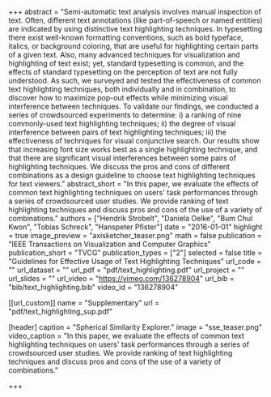 +++
abstract = "Semi-automatic text analysis involves manual inspection of text. Often, different text annotations (like part-of-speech or named entities) are indicated by using distinctive text highlighting techniques. In typesetting there exist well-known formatting conventions, such as bold typeface, italics, or background coloring, that are useful for highlighting certain parts of a given text. Also, many advanced techniques for visualization and highlighting of text exist; yet, standard typesetting is common, and the effects of standard typesetting on the perception of text are not fully understood. As such, we surveyed and tested the effectiveness of common text highlighting techniques, both individually and in combination, to discover how to maximize pop-out effects while minimizing visual interference between techniques. To validate our findings, we conducted a series of crowdsourced experiments to determine: i) a ranking of nine commonly-used text highlighting techniques; ii) the degree of visual interference between pairs of text highlighting techniques; iii) the effectiveness of techniques for visual conjunctive search. Our results show that increasing font size works best as a single highlighting technique, and that there are significant visual interferences between some pairs of highlighting techniques. We discuss the pros and cons of different combinations as a design guideline to choose text highlighting techniques for text viewers."
abstract_short = "In this paper, we evaluate the effects of common text highlighting techniques on users' task performances through a series of crowdsourced user studies. We provide ranking of text highlighting techniques and discuss pros and cons of the use of a variety of combinations."
authors = ["Hendrik Strobelt", "Daniela Oelke", "Bum Chul Kwon", "Tobias Schreck", "Hanspeter Pfister"]
date = "2016-01-01"
highlight = true
image_preview = "axisketcher_teaser.png"
math = false
publication = "IEEE Transactions on Visualization and Computer Graphics"
publication_short = "TVCG"
publication_types = ["2"]
selected = false
title = "Guidelines for Effective Usage of Text Highlighting Techniques"
url_code = ""
url_dataset = ""
url_pdf = "pdf/text_highlighting.pdf"
url_project = ""
url_slides = ""
url_video = "https://vimeo.com/136278904"
url_bib = "bib/text_highlighting.bib"
video_id = "136278904"

[[url_custom]]
name = "Supplementary"
url = "pdf/text_highlighting_sup.pdf"

[header]
  caption = "Spherical Similarity Explorer."
  image = "sse_teaser.png"
  video_caption = "In this paper, we evaluate the effects of common text highlighting techniques on users' task performances through a series of crowdsourced user studies. We provide ranking of text highlighting techniques and discuss pros and cons of the use of a variety of combinations."

+++

